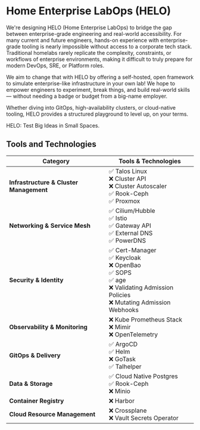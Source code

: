 # Home Enterprise LabOps (HELO)

We're designing HELO (Home Enterprise LabOps) to bridge the gap between enterprise-grade engineering and real-world accessibility. For many current and future engineers, hands-on experience with enterprise-grade tooling is nearly impossible without access to a corporate tech stack. Traditional homelabs rarely replicate the complexity, constraints, or workflows of enterprise environments, making it difficult to truly prepare for modern DevOps, SRE, or Platform roles.

We aim to change that with HELO by offering a self-hosted, open framework to simulate enterprise-like infrastructure in your own lab! We hope to empower engineers to experiment, break things, and build real-world skills — without needing a badge or budget from a big-name employer.

Whether diving into GitOps, high-availability clusters, or cloud-native tooling, HELO provides a structured playground to level up, on your terms.

HELO: Test Big Ideas in Small Spaces.

## Tools and Technologies

| Category                                | Tools & Technologies                                                                                                                    |
| --------------------------------------- | --------------------------------------------------------------------------------------------------------------------------------------- |
| **Infrastructure & Cluster Management** | ✅ Talos Linux<br>❌ Cluster API<br>❌ Cluster Autoscaler<br>✅ Rook-Ceph<br>✅ Proxmox                                                 |
| **Networking & Service Mesh**           | ✅ Cilium/Hubble<br>✅ Istio<br>✅ Gateway API<br>✅ External DNS<br>✅ PowerDNS                                                        |
| **Security & Identity**                 | ✅ Cert-Manager<br>✅ Keycloak<br>❌ OpenBao<br>✅ SOPS<br>✅ age<br>❌ Validating Admission Policies<br>❌ Mutating Admission Webhooks |
| **Observability & Monitoring**          | ❌ Kube Prometheus Stack<br>❌ Mimir<br>❌ OpenTelemetry                                                                                |
| **GitOps & Delivery**                   | ✅ ArgoCD<br>✅ Helm<br>❌ GoTask<br>✅ Talhelper                                                                                       |
| **Data & Storage**                      | ✅ Cloud Native Postgres<br> ✅ Rook-Ceph<br>❌ Minio                                                                                   |
| **Container Registry**                  | ❌ Harbor                                                                                                                               |
| **Cloud Resource Management**           | ❌ Crossplane<br>❌ Vault Secrets Operator                                                                                              |
